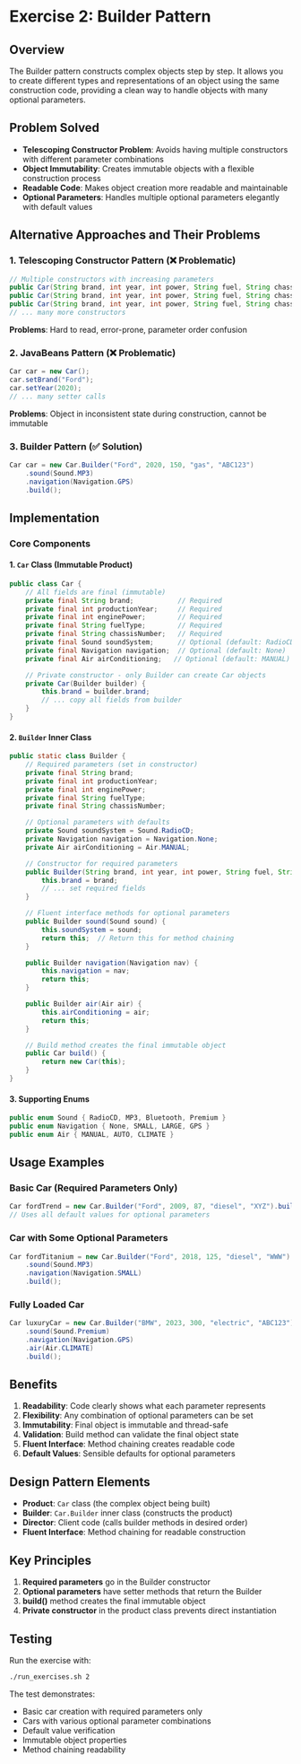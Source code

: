 # Exercise 2: Builder Pattern

## Overview
The Builder pattern constructs complex objects step by step. It allows you to create different types and representations of an object using the same construction code, providing a clean way to handle objects with many optional parameters.

## Problem Solved
- **Telescoping Constructor Problem**: Avoids having multiple constructors with different parameter combinations
- **Object Immutability**: Creates immutable objects with a flexible construction process
- **Readable Code**: Makes object creation more readable and maintainable
- **Optional Parameters**: Handles multiple optional parameters elegantly with default values

## Alternative Approaches and Their Problems

### 1. Telescoping Constructor Pattern (❌ Problematic)
```java
// Multiple constructors with increasing parameters
public Car(String brand, int year, int power, String fuel, String chassis) {...}
public Car(String brand, int year, int power, String fuel, String chassis, Sound sound) {...}
public Car(String brand, int year, int power, String fuel, String chassis, Sound sound, Navigation nav) {...}
// ... many more constructors
```
**Problems**: Hard to read, error-prone, parameter order confusion

### 2. JavaBeans Pattern (❌ Problematic)
```java
Car car = new Car();
car.setBrand("Ford");
car.setYear(2020);
// ... many setter calls
```
**Problems**: Object in inconsistent state during construction, cannot be immutable

### 3. Builder Pattern (✅ Solution)
```java
Car car = new Car.Builder("Ford", 2020, 150, "gas", "ABC123")
    .sound(Sound.MP3)
    .navigation(Navigation.GPS)
    .build();
```

## Implementation

### Core Components

#### 1. `Car` Class (Immutable Product)
```java
public class Car {
    // All fields are final (immutable)
    private final String brand;           // Required
    private final int productionYear;     // Required
    private final int enginePower;        // Required
    private final String fuelType;        // Required
    private final String chassisNumber;   // Required
    private final Sound soundSystem;      // Optional (default: RadioCD)
    private final Navigation navigation;  // Optional (default: None)
    private final Air airConditioning;   // Optional (default: MANUAL)

    // Private constructor - only Builder can create Car objects
    private Car(Builder builder) {
        this.brand = builder.brand;
        // ... copy all fields from builder
    }
}
```

#### 2. `Builder` Inner Class
```java
public static class Builder {
    // Required parameters (set in constructor)
    private final String brand;
    private final int productionYear;
    private final int enginePower;
    private final String fuelType;
    private final String chassisNumber;

    // Optional parameters with defaults
    private Sound soundSystem = Sound.RadioCD;
    private Navigation navigation = Navigation.None;
    private Air airConditioning = Air.MANUAL;

    // Constructor for required parameters
    public Builder(String brand, int year, int power, String fuel, String chassis) {
        this.brand = brand;
        // ... set required fields
    }

    // Fluent interface methods for optional parameters
    public Builder sound(Sound sound) {
        this.soundSystem = sound;
        return this;  // Return this for method chaining
    }

    public Builder navigation(Navigation nav) {
        this.navigation = nav;
        return this;
    }

    public Builder air(Air air) {
        this.airConditioning = air;
        return this;
    }

    // Build method creates the final immutable object
    public Car build() {
        return new Car(this);
    }
}
```

#### 3. Supporting Enums
```java
public enum Sound { RadioCD, MP3, Bluetooth, Premium }
public enum Navigation { None, SMALL, LARGE, GPS }
public enum Air { MANUAL, AUTO, CLIMATE }
```

## Usage Examples

### Basic Car (Required Parameters Only)
```java
Car fordTrend = new Car.Builder("Ford", 2009, 87, "diesel", "XYZ").build();
// Uses all default values for optional parameters
```

### Car with Some Optional Parameters
```java
Car fordTitanium = new Car.Builder("Ford", 2018, 125, "diesel", "WWW")
    .sound(Sound.MP3)
    .navigation(Navigation.SMALL)
    .build();
```

### Fully Loaded Car
```java
Car luxuryCar = new Car.Builder("BMW", 2023, 300, "electric", "ABC123")
    .sound(Sound.Premium)
    .navigation(Navigation.GPS)
    .air(Air.CLIMATE)
    .build();
```

## Benefits

1. **Readability**: Code clearly shows what each parameter represents
2. **Flexibility**: Any combination of optional parameters can be set
3. **Immutability**: Final object is immutable and thread-safe
4. **Validation**: Build method can validate the final object state
5. **Fluent Interface**: Method chaining creates readable code
6. **Default Values**: Sensible defaults for optional parameters

## Design Pattern Elements

- **Product**: `Car` class (the complex object being built)
- **Builder**: `Car.Builder` inner class (constructs the product)
- **Director**: Client code (calls builder methods in desired order)
- **Fluent Interface**: Method chaining for readable construction

## Key Principles

1. **Required parameters** go in the Builder constructor
2. **Optional parameters** have setter methods that return the Builder
3. **build()** method creates the final immutable object
4. **Private constructor** in the product class prevents direct instantiation

## Testing
Run the exercise with:
```bash
./run_exercises.sh 2
```

The test demonstrates:
- Basic car creation with required parameters only
- Cars with various optional parameter combinations
- Default value verification
- Immutable object properties
- Method chaining readability